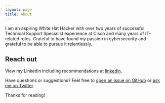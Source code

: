 ```yaml
---
layout: page
title: About
---
```


<p class="message">
   I am an aspiring White Hat Hacker with over two years of successful Technical Support Specialist experience at Cisco and many years of IT-related roles. Grateful to have found my passion in cybersecurity and grateful to be able to pursue it relentlessly. 
</p>


## Reach out

View my LinkedIn including recommendations at [linkedin](https://www.linkedin.com/in/jonmagee/).

Have questions or suggestions? Feel free to [open an issue on GitHub](https://github.com/poole/issues/new) or [ask me on Twitter](https://twitter.com/mdo).

Thanks for reading!
